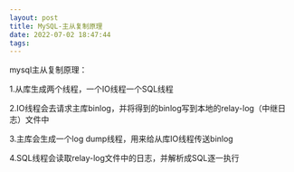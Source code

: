 ```yaml
---
layout: post
title: MySQL-主从复制原理
date: 2022-07-02 18:47:44
tags:
---
```


mysql主从复制原理：

1.从库生成两个线程，一个IO线程一个SQL线程

2.IO线程会去请求主库binlog，并将得到的binlog写到本地的relay-log（中继日志）文件中

3.主库会生成一个log dump线程，用来给从库IO线程传送binlog

4.SQL线程会读取relay-log文件中的日志，并解析成SQL逐一执行
